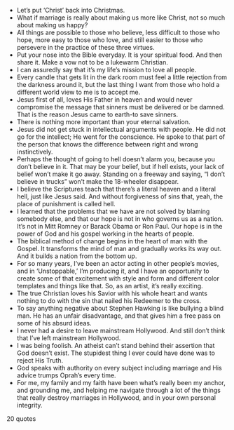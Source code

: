  - Let’s put ‘Christ’ back into Christmas.
 - What if marriage is really about making us more like Christ, not so much about making us happy?
 - All things are possible to those who believe, less difficult to those who hope, more easy to those who love, and still easier to those who persevere in the practice of these three virtues.
 - Put your nose into the Bible everyday. It is your spiritual food. And then share it. Make a vow not to be a lukewarm Christian.
 - I can assuredly say that it’s my life’s mission to love all people.
 - Every candle that gets lit in the dark room must feel a little rejection from the darkness around it, but the last thing I want from those who hold a different world view to me is to accept me.
 - Jesus first of all, loves His Father in heaven and would never compromise the message that sinners must be delivered or be damned. That is the reason Jesus came to earth-to save sinners.
 - There is nothing more important than your eternal salvation.
 - Jesus did not get stuck in intellectual arguments with people. He did not go for the intellect; He went for the conscience. He spoke to that part of the person that knows the difference between right and wrong instinctively.
 - Perhaps the thought of going to hell doesn’t alarm you, because you don’t believe in it. That may be your belief, but if hell exists, your lack of belief won’t make it go away. Standing on a freeway and saying, “I don’t believe in trucks” won’t make the 18-wheeler disappear.
 - I believe the Scriptures teach that there’s a literal heaven and a literal hell, just like Jesus said. And without forgiveness of sins that, yeah, the place of punishment is called hell.
 - I learned that the problems that we have are not solved by blaming somebody else, and that our hope is not in who governs us as a nation. It’s not in Mitt Romney or Barack Obama or Ron Paul. Our hope is in the power of God and his gospel working in the hearts of people.
 - The biblical method of change begins in the heart of man with the Gospel. It transforms the mind of man and gradually works its way out. And it builds a nation from the bottom up.
 - For so many years, I’ve been an actor acting in other people’s movies, and in ‘Unstoppable,’ I’m producing it, and I have an opportunity to create some of that excitement with style and form and different color templates and things like that. So, as an artist, it’s really exciting.
 - The true Christian loves his Savior with his whole heart and wants nothing to do with the sin that nailed his Redeemer to the cross.
 - To say anything negative about Stephen Hawking is like bullying a blind man. He has an unfair disadvantage, and that gives him a free pass on some of his absurd ideas.
 - I never had a desire to leave mainstream Hollywood. And still don’t think that I’ve left mainstream Hollywood.
 - I was being foolish. An atheist can’t stand behind their assertion that God doesn’t exist. The stupidest thing I ever could have done was to reject His Truth.
 - God speaks with authority on every subject including marriage and His advice trumps Oprah’s every time.
 - For me, my family and my faith have been what’s really been my anchor, and grounding me, and helping me navigate through a lot of the things that really destroy marriages in Hollywood, and in your own personal integrity.

20 quotes